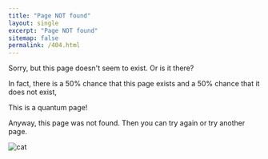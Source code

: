 ```yaml
---
title: "Page NOT found"
layout: single
excerpt: "Page NOT found"
sitemap: false
permalink: /404.html
---
```


Sorry, but this page doesn't seem to exist. Or is it there?

In fact, there is a 50% chance that this page exists and a 50% chance that it does not exist,

This is a quantum page!


Anyway, this page was not found. Then you can try again or try another page.


<img src="{{ site.url }}{{ site.baseurl }}/images/andre.png" alt="cat">

<div id="text"></div>
<div id="imagem"></div>


<script>
var y = Math.floor((Math.random() * 2) + 1);
var greet;
var imgDir = document.getElementById('imgDir').value;

if (y == 1) {
  greet = "The page exists!";
  imgDir = "/images/andre.png";
} else  {
  greet = "The page does not exists!";
  imgDir = "/images/andre.png";
}
</script>


<script>
document.getElementById("text").innerHTML = greet;

</script>

<script>
document.getElementById("imagem").innerHTML = img1;
</script>
